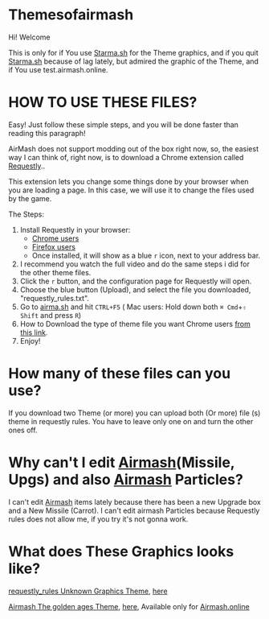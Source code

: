 # Themesofairmash
Hi! Welcome

This is only for if You use [Starma.sh](https://starma.sh/)  for the Theme graphics, and if you quit [Starma.sh](https://starma.sh/) because of lag lately, but admired the graphic of the Theme, and if You use test.airmash.online.

# **HOW TO USE THESE FILES?**

Easy! Just follow these simple steps, and you will be done faster than reading this paragraph!

AirMash does not support modding out of the box right now, so, the easiest way I can think of,  right now, is to download a Chrome extension called [Requestly](https://www.requestly.in/home/)..

This extension lets you change some things done by your browser when you are loading a page. In this case, we will use it to change the files used by the game.

The Steps:

1. Install Requestly in your browser: 
    - [Chrome users](https://chrome.google.com/webstore/detail/requestly/mdnleldcmiljblolnjhpnblkcekpdkpa)
    - [Firefox users](https://www.requestly.in/firefox/builds/requestly-latest.xpi)
    - Once installed, it will show as a blue `r` icon, next to your address bar.
2. I recommend you watch the full video and do the same steps i did for the other theme files.  
3. Click the `r` button, and the configuration page for Requestly will open.
4. Choose the blue button (Upload), and select the file you downloaded, "requestly_rules.txt".
5. Go to [airma.sh](https://test.airmash.online/) and hit `CTRL+F5` ( Mac users: Hold down both `⌘ Cmd`+`⇧ Shift` and press `R`)
6. How to Download the type of theme file you want Chrome users [from this link](https://youtu.be/yirtFUMG6ZQ). 
7. Enjoy!

# How many of these files can you use?
If you download two Theme (or more) you can upload both (Or more) file (s) theme in requestly rules. You have to leave only one on and turn the other ones off.
# Why can't I edit [Airmash](https://test.airmash.online/)(Missile, Upgs) and also [Airmash](https://test.airmash.online/) Particles?
I can't edit [Airmash](https://test.airmash.online/) items lately because there has been a new Upgrade box and a New Missile (Carrot).
I can't edit airmash Particles because Requestly rules does not allow me, if you try it's not gonna work.

# What does These Graphics looks like?

[requestly_rules Unknown Graphics Theme](https://raw.githubusercontent.com/warmashster/Themes-For-test.airmash.online-zoom-and-dev/master/requestly_rules%20Unknown%20Graphics%20Theme%20Theme%20Files.txt), [here](https://www.youtube.com/watch?v=cXvlFNRg_3s&feature=youtu.be)

[Airmash The golden ages Theme](https://raw.githubusercontent.com/warmashster/Themes-For-test.airmash.online-zoom-and-dev/master/Sylar_Graphics%20Airmash%20The%20golden%20Ages_requestly_rules.txt), [here](https://www.youtube.com/watch?v=kzNJ9rmLJfA), Available only for [Airmash.online](https://airmash.online/)
